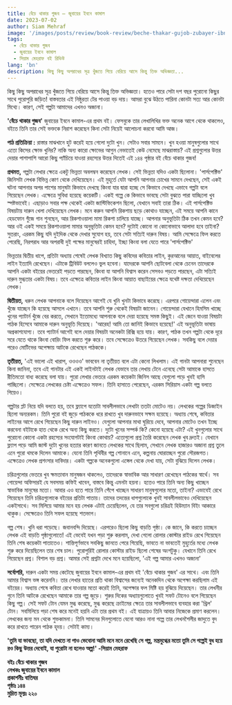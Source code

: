 ```yaml
---
title: বেঁচে থাকার গুজব – জুবায়ের ইবনে কামাল
date: 2023-07-02
author: Siam Mehraf
image: '/images/posts/review/book-review/beche-thakar-gujob-zubayer-ibn-kamal.jpg'
tags:
  - বেঁচে থাকার গুজব
  - জুবায়ের ইবনে কামাল
  - সিয়াম মেহরাফ বই রিভিউ
lang: 'bn'
description: কিছু কিছু অপরাধের সূত্র খুঁজতে গিয়ে বেরিয়ে আসে কিন্তু তিক্ত অভিজ্ঞতা...
---
```


কিছু কিছু অপরাধের সূত্র খুঁজতে গিয়ে বেরিয়ে আসে কিন্তু তিক্ত অভিজ্ঞতা। হতেও পারে সেটা দশ বছর পুরোনো কিছুর সাথে পুরোপুরি জড়িত! বাস্তবতার এই নিষ্ঠুরতা টের পাওয়া বড় দায়। আমরা বুঝে উঠতে পারিনা কোনটা সত্য আর কোনটা মিথ্যে। কারণ, সেই গল্পটা আমাদের এখনও অজানা।

**'বেঁচে থাকার গুজব'** জুবায়ের ইবনে কামাল-এর প্রথম বই। ফেসবুকে তার লেখালিখির ভক্ত অনেক আগে থেকে থাকলেও, বইতে তিনি তার সেই ভক্তকে নিরাশ করেছেন কিনা সেটা নিয়েই আলোচনা করবো আমি আজ।

**পাঠ প্রতিক্রিয়া :** রাস্তার মাঝখানে হুট করেই হয়ে গেলো দুটো খুন। সেটাও সবার সামনে। খুন হওয়া মানুষগুলোর সাথে এতো কিসের ক্ষোভ খুনির? নাকি অন্য কারো ক্ষোভের আগুন নেভাতেই কেউ নেমেছে মাঝরাস্তায়? এই প্রশ্নগুলোর উত্তর দেয়ার পাশাপাশি আরো কিছু প্যাঁচিয়ে যাওয়া রহস্যের উত্তর দিতেই এই ১৪৪ পৃষ্ঠার বই বেঁচে থাকার গুজব!

**প্রথমত,** গল্পটা লেখার ক্ষেত্রে একটু ভিন্নতা অবলম্বন করেছেন লেখক। সেই ভিন্নতা যদিও একটা ছিলোনা। 'পার্সপেক্টিভ' জিনিসটা লেখক বিভিন্ন কোণ থেকে দেখিয়েছেন। এই মুহূর্তে যেটা আপনি আপনার চোখের সামনে দেখছেন, সেই একই ঘটনা আপনার অপর পাশের মানুষটা কিভাবে দেখছে কিংবা যার দ্বারা হচ্ছে সে কিভাবে দেখছে এভাবে গল্পটা বলে গিয়েছেন লেখক। এক্ষেত্রে সুবিধা হয়েছে কয়েকটি। একই গল্পে কে কিভাবে ভাবছে সেটা বুঝতে পারা যাচ্ছিলো খুব স্পষ্টভাবেই। এছাড়াও সবার পক্ষ থেকেই একটা জাস্টিফিকেশন ছিলো, যেখানে সবাই তারা ঠিক। এই পার্সপেক্টিভ বিষয়টায় দারুন খেলা দেখিয়েছেন লেখক। মনে করুন আপনি রিকশায় ছড়ে কোথাও যাচ্ছেন, এই সময়ে আপনি কানে হেডফোন গুঁজে গান শুনছেন, আর রিকশাওয়ালা মামা রিকশা চালিয়ে যাচ্ছে। আপনার অনুভূতিটা ঠিক তখন কেমন হবে? আর ওই একই সময়ে রিকশাওয়ালা মামার অনুভূতিটা কেমন হবে? দুটোই কোনো না কোনোভাবে আলাদা হবে তাইনা? সুতরাং, এরকম কিছু যদি দুইদিক থেকে দেখার সুযোগ হয়, তবে সেটা সত্যিই দারুন বিষয়। আমি সেক্ষেত্রে ফিল করতে পেরেছি, নিরপরাধ আর অপরাধী দুই পক্ষের মানুষেরই চাহিদা, ইচ্ছা কিংবা বলা যেতে পারে 'পার্সপেক্টিভ'

ভিন্নতার দ্বিতীয় ধাপে, প্রতিটা অধ্যায় শেষেই লেখক বিখ্যাত কিছু কবিদের কবিতার লাইন, কুরআনের আয়াত, বাইবেলের লাইন ইত্যাদি রেখেছেন। এটাকে ট্রিবিউট বললেও ভুল হবেনা। যাদেরকে আপনি ছোটবেলা থেকে চেনেন তাদেরকে আপনি একটা বইয়ের ভেতরেই পড়তে পারছেন, কিংবা যা আপনি বিশ্বাস করেন সেসবও পড়তে পারছেন, এটা সত্যিই দারুন মুগ্ধতার একটা বিষয়। তবে এক্ষেত্রে কবিতার লাইন কিংবা আয়াত বাছাইয়ের ক্ষেত্রে যথেষ্ট দক্ষতা দেখিয়েছেন লেখক।

**দ্বিতীয়ত,** ধরুন লেখক আপনাকে বলে দিয়েছেন আগেই যে খুনি খুনটা কিভাবে করেছে। এরপরে গোয়েন্দারা এলেন এবং খুঁজে যাচ্ছেন কি হয়েছে আসলে এখানে। তবে আপনি শুরু থেকেই বিষয়টা জানেন। গোয়েন্দারা যেখানে হিমসিম খাচ্ছে খুনের প্যাটার্ন খুঁজে বের করতে, সেখানে ইতোমধ্যে আপনাকে বলে দেয়া হয়েছে সমস্ত কিছুই। এই জেনে যাওয়া বিষয়টা পাঠক হিসেবে আমাকে দারুন অনুভূতি দিয়েছে। 'আরেহ! আমি তো জানিই কিভাবে হয়েছে!' এই অনুভূতিটা ভাষায় অপ্রকাশযোগ্য। তবে প্যাটার্ন আগেই বলে দেয়ার বিষয়টা অনেকটা রিক্সি হয়ে যায়। কারণ, পাঠক তখন গল্পটা থেকে দূরে সরে যেতে থাকে কিংবা বোরিং ফিল করতে শুরু করে। তবে সেক্ষেত্রেও উতরে গিয়েছেন লেখক। সবকিছু বলে দেয়ার পরেও মোটিভের অপেক্ষায় আটকে রেখেছেন পাঠককে।

**তৃতীয়ত,** 'এই ভালো এই খারাপ, ওওওও' ভাববেন না তৃতীয়ত বলে এটা কেনো লিখলাম। এই গানটা আপনারা শুনেছেন কিনা জানিনা, তবে এই গানটার এই একই লাইনটাই লেখক যেভাবে তার লেখায় টেনে এনেছে সেটা আমাকে হাসতে রীতিমতো বাধ্য করেছে বলা যায়। পুরো লেখার ভেতরে এরকম কয়েকটা জিনিস আছে যেগুলো পড়ে খুবই হাসি পাচ্ছিলো। সেক্ষেত্রে লেখকের চেষ্টা এক্ষেত্রেও সফল। তিনি হাসাতে পেরেছেন, এরকম সিরিয়াস একটা গল্প বলতে গিয়েও।

গল্পটার প্লট নিয়ে যদি বলতে হয়, তবে ফ্ল্যাপে যতোটা সাবলীলভাবে লেখাটা ততটা মোটেও নয়। লেখকের গল্পের ডিজাইন ছিলো অন্যরকম। তিনি পুরো বই জুড়ে পাঠককে ধরে রাখতে খুব দারুনভাবে সক্ষম হয়েছে। অধ্যায় শেষে, কবিতার লাইনের আগে রেখে গিয়েছেন কিছু দারুন লাইনও। যেগুলো আপনার মাথা ঘুরিয়ে দেবে, আপনার মোটেও তখন ইচ্ছে করবেনা বইটাকে হাত থেকে রেখে অন্য কিছু করতে। দুটো খুনের সম্পর্ক কি? কেনো হয়েছে এটা? এই খুনগুলোর সাথে পুরোনো কোনো একটা রহস্যের সংযোগটাই কিংবা কোথায়? এতোগুলো প্রশ্ন তৈরি করেছেন লেখক খুব দ্রুতই। যেখানে ফ্ল্যাপ পড়ে আমি জাস্ট দুটো খুনের হত্যার কারণ জানতে লেখকের সাথে ছিলাম, সেখানে লেখক হাজারও অজানা প্রশ্ন তুলে এনে পুরো থমকে দিলেন আমাকে। যেনো তিনি পৃথিবীর গল্প শোনানে এনে, কল্পনায় ঘোরাচ্ছেন পুরো সৌরজগত। এক্ষেত্রেও লেখক প্রশংসার দাবিদার। একটা গল্পকে অনেকগুলো এঙ্গেল থেকে দেখা যায়, সেটা বুঝিয়ে দিলেন লেখক।

চরিত্রগুলোর ভেতরে খুব ক্ষমতাবান মানুষজন থাকলেও, তাদেরকে স্বাভাবিক আর সাধারণ রেখেছেন পাঠকের স্বার্থে। সব গোয়েন্দা অফিসারই যে সবসময় কফিই খাবেন, বাস্তবে কিন্তু এমনটা হয়না। হতেও পারে তিনি অন্য কিছু খাচ্ছেন স্বাভাবিক মানুষের মতো। আবার এও হতে পারে তিনি পেঁপে খাচ্ছেন সাধারণ মানুষগুলোর মতো, তাইনা? এভাবেই রেখে গিয়েছেন তিনি চরিত্রগুলোকে বইয়ের প্রতিটা পাতায়। তাদের তদন্তের ধাপগুলোকে খুবই সাবলীলভাবেও দেখিয়েছেন একইসাথে। সব মিলিয়ে আমার মনে হয় লেখক এটাই চেয়েছিলেন, যে তার সবগুলো চরিত্রই হিউম্যান বিইং আকারে থাকুক। সেক্ষেত্রেও তিনি সফল হয়েছে শতভাগ।

গল্প শেষ। খুনি ধরা পড়েছে। জবানবন্দি দিয়েছে। এরপরেও ছিলো কিছু বাড়তি পৃষ্ঠা। কে জানে, কি করতে চাচ্ছেন লেখক এই বাড়তি পৃষ্ঠাগুলোতে! এই ভেবেই যখন পড়া শুরু করলাম, দেখা গেলো রোলার কোস্টার রাইড রেখে গিয়েছেন তিনি শেষ কয়েকটা পাতাতেও। শান্তিপূর্ণভাবে সবকিছু জানতে পেরে গিয়েছি, ভাবতে না ভাবতেই মুহুর্তের মধ্যে লেখক শুরু করে দিয়েছিলেন তার শেষ চাল। পুরোপুরিই রোলার কোস্টার রাইড ছিলো শেষের অংশটুকু। যেখানে তিনি রেখে গিয়েছেন প্রশ্ন। বিশাল বড় প্রশ্ন। আমার সেই প্রশ্নটা দেখে মনে হয়েছিলো, 'এই গল্প আমার এখনও অজানা'

**সর্বোপরি,** দারুন একটা সময় কেটেছে জুবায়ের ইবনে কামাল-এর প্রথম বই 'বেঁচে থাকার গুজব' এর সাথে। এবং তিনি আমার বিশ্বাস ভঙ্গ করেননি। তার লেখার হাতের প্রতি থাকা বিশ্বাসের জন্যেই অনেকদিন থেকে অপেক্ষা করছিলাম এই বইয়ের। অধ্যায় শেষে কবিতা রেখে যাওয়ার মতো করেই তিনি, অপেক্ষার ফল মিষ্টি হয় বুঝিয়ে দিয়েছেন। তার লেখনীর গুনে তিনি আটকে রেখেছেন আমাকে তার গল্প জুড়ে। শুরুর দিকের অধ্যায়গুলোতে খুবই সফট টোনেও বলে গিয়েছেন কিছু গল্প। সেই সফট টোন যেমন মুগ্ধ করেছে, মুগ্ধ করেছে ক্রাইমের ক্ষেত্রে তার সাবলীলভাবে ব্যবহার করা 'থ্রিল' টোন। সবমিলিয়ে পড়া শেষ করে মনেই হয়নি এটা তার প্রথম বই। এই যাত্রায়ও তিনি আবার নিজেকে প্রমাণ করলেন। লেখকের জন্য মন থেকে শুভকামনা। তিনি সামনের দিনগুলোতে যেনো আরও নানা গল্পে তার লেখনশৈলীর জাদুতে বুদ করে রাখতে পারেন পাঠক হৃদয়। সেটাই কাম্য।

**'তুমি যা ভাবছো, তা যদি দেখতে না পাও ভেবোনা আমি মনে মনে রেখেছি সে গল্প, মন্ত্রমুগ্ধের মতো তুমি সে গল্পেই বুধ হয়ে রও কিছু উত্তর দেবোই, যা পুরোটা না হলেও অল্প!' -সিয়াম মেহরাফ**

**বইঃ বেঁচে থাকার গুজব**  
**লেখকঃ জুবায়ের ইবনে কামাল**  
**প্রকাশনীঃ বাতিঘর**  
**পৃষ্ঠাঃ ১৪৪**  
**মুদ্রিত মূল্যঃ ২২০**
